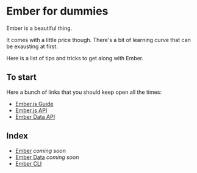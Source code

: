 # Ember for dummies

Ember is a beautiful thing.

It comes with a little price though. There's a bit of learning curve that can be exausting at first.

Here is a list of tips and tricks to get along with Ember.


## To start

Here a bunch of links that you should keep open all the times:

* [Ember.js Guide](http://guides.emberjs.com/)
* [Ember.js API](http://emberjs.com/api/)
* [Ember Data API](http://emberjs.com/api/data/)


## Index

* [Ember](ember.md) _coming soon_
* [Ember Data](ember-data.md) _coming soon_
* [Ember CLI](ember-cli.md)
